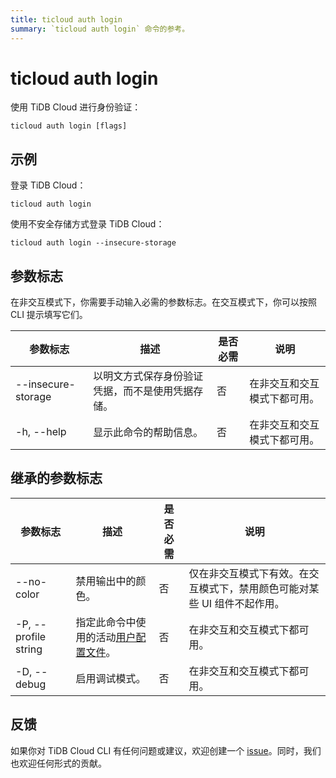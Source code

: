 ```yaml
---
title: ticloud auth login
summary: `ticloud auth login` 命令的参考。
---
```


# ticloud auth login

使用 TiDB Cloud 进行身份验证：

```shell
ticloud auth login [flags]
```

## 示例

登录 TiDB Cloud：

```shell
ticloud auth login
```

使用不安全存储方式登录 TiDB Cloud：

```shell
ticloud auth login --insecure-storage
```

## 参数标志

在非交互模式下，你需要手动输入必需的参数标志。在交互模式下，你可以按照 CLI 提示填写它们。

| 参数标志            | 描述                                                               | 是否必需 | 说明                                                 |
|--------------------|---------------------------------------------------------------------------|----------|------------------------------------------------------|
| --insecure-storage | 以明文方式保存身份验证凭据，而不是使用凭据存储。 | 否       | 在非交互和交互模式下都可用。 |
| -h, --help         | 显示此命令的帮助信息。                                         | 否       | 在非交互和交互模式下都可用。 |

## 继承的参数标志

| 参数标志             | 描述                                                                                | 是否必需 | 说明                                                                                                             |
|----------------------|--------------------------------------------------------------------------------------------|----------|------------------------------------------------------------------------------------------------------------------|
| --no-color           | 禁用输出中的颜色。                                                                  | 否       | 仅在非交互模式下有效。在交互模式下，禁用颜色可能对某些 UI 组件不起作用。 |
| -P, --profile string | 指定此命令中使用的活动[用户配置文件](/tidb-cloud/cli-reference.md#user-profile)。 | 否       | 在非交互和交互模式下都可用。                                                             |
| -D, --debug          | 启用调试模式。                                                                          | 否       | 在非交互和交互模式下都可用。                                                             |

## 反馈

如果你对 TiDB Cloud CLI 有任何问题或建议，欢迎创建一个 [issue](https://github.com/tidbcloud/tidbcloud-cli/issues/new/choose)。同时，我们也欢迎任何形式的贡献。
